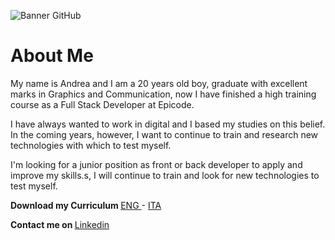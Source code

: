 ![Banner GitHub](https://github.com/andbardii/andbardii/assets/126244632/9936cf3c-d98b-4c3d-b0ea-1a80fb5cdd7d)

# About Me
My name is Andrea and I am a 20 years old boy, graduate with excellent marks in Graphics and Communication, now I have finished a high training course as a Full Stack Developer at Epicode.

I have always wanted to work in digital and I based my studies on this belief. In the coming years, however, I want to continue to train and research new technologies with which to test myself. 

I'm looking for a junior position as front or back developer to apply and improve my skills.s, I will continue to train and look for new technologies to test myself.

<b> Download my Curriculum </b>
[ENG ](https://github.com/andbardii/andbardii/files/12503460/Curriculum.ENG.pdf)-
[ ITA](https://github.com/andbardii/andbardii/files/12503462/Curriculum.ITA.pdf)


<b> Contact me on </b>
[Linkedin](https://www.linkedin.com/in/andbardii)
